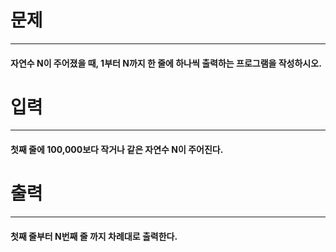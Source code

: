 # 문제
---
#### 자연수 N이 주어졌을 때, 1부터 N까지 한 줄에 하나씩 출력하는 프로그램을 작성하시오.

# 입력
---
#### 첫째 줄에 100,000보다 작거나 같은 자연수 N이 주어진다.

# 출력
---
#### 첫째 줄부터 N번째 줄 까지 차례대로 출력한다.